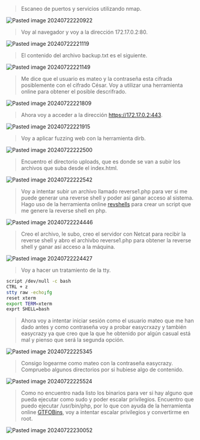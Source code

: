 >Escaneo de puertos y servicios utilizando nmap.

![Pasted image 20240722220922](https://github.com/user-attachments/assets/3152f899-8fc9-4f25-83d0-feae4034b780)
>Voy al navegador y voy a la dirección 172.17.0.2:80.

![Pasted image 20240722221119](https://github.com/user-attachments/assets/80460f35-c4fc-4156-be18-323a187f051c)
>El contenido del archivo backup.txt es el siguiente.

![Pasted image 20240722221149](https://github.com/user-attachments/assets/071b203b-43d8-46b4-b802-f9b16ee87255)
>Me dice que el usuario es mateo y la contraseña esta cifrada posiblemente con el cifrado César.
>Voy a utilizar una herramienta online para obtener el posible descrifrado.

![Pasted image 20240722221809](https://github.com/user-attachments/assets/2e01b3cb-881a-47f2-95cc-d8e02e19c198)
>Ahora voy a acceder a la dirección https://172.17.0.2:443.

![Pasted image 20240722221915](https://github.com/user-attachments/assets/6a10c8c7-0634-4ff4-8cde-6e8bc5964109)
>Voy a aplicar fuzzing web con la herramienta dirb.

![Pasted image 20240722222500](https://github.com/user-attachments/assets/9e81131f-fabc-481f-84e7-249a69c31d8d)
>Encuentro el directorio uploads, que es donde se van a subir los archivos que suba desde el index.html.

![Pasted image 20240722222542](https://github.com/user-attachments/assets/3392722c-a2e9-41ba-9d67-3b4527d35cb7)
>Voy a intentar subir un archivo llamado reverse1.php para ver si me puede generar una reverse shell y poder así ganar acceso al sistema.
>Hago uso de la herramienta online [revshells](https://www.revshells.com/) para crear un script que me genere la reverse shell en php.

![Pasted image 20240722224446](https://github.com/user-attachments/assets/ed3f8959-d26b-459c-933b-9774be9fbce3)
>Creo el archivo, le subo, creo el servidor con Netcat para recibir la reverse shell y abro el archivbo reverse1.php para obtener la reverse shell y ganar así acceso a la máquina.

![Pasted image 20240722224427](https://github.com/user-attachments/assets/bad37168-e965-4a56-8898-b37d1b63cd57)
>Voy a hacer un tratamiento de la tty.
```bash
script /dev/null -c bash
CTRL + z
stty raw -echo;fg
reset xterm
export TERM=xterm
exprt SHELL=bash
```
>Ahora voy a intentar iniciar sesión como el usuario mateo que me han dado antes y como contraseña voy a probar easycrxazy y también easycrazy ya que creo que la que he obtenido por algún casual está mal y pienso que será la segunda opción.

![Pasted image 20240722225345](https://github.com/user-attachments/assets/70ad936e-3597-40c8-920d-b9cfb43f9805)
>Consigo logearme como mateo con la contraseña easycrazy.
>Compruebo algunos directorios por si hubiese algo de contenido.

![Pasted image 20240722225524](https://github.com/user-attachments/assets/c5bf0755-e917-4f81-9774-bf136066c316)
>Como no encuentro nada listo los binarios para ver si hay alguno que pueda ejecutar como sudo y poder escalar privilegios.
>Encuentro que puedo ejecutar /usr/bin/php, por lo que con ayuda de la herramienta online [GTFOBins](https://gtfobins.github.io/gtfobins/php/#sudo), voy a intentar escalar privilegios y convertirme en root.

![Pasted image 20240722230052](https://github.com/user-attachments/assets/0076654e-e6b7-4ba8-803d-b4e9cdbfbe47)
